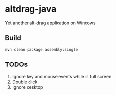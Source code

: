 # altdrag-java
Yet another alt-drag application on Windows

## Build
```
mvn clean package assembly:single
```

## TODOs
1. Ignore key and mouse events while in full screen
2. Double click
3. Ignore desktop